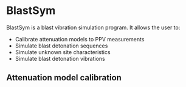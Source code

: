 # BlastSym
BlastSym is a blast vibration simulation program. It allows the user to:
* Calibrate attenuation models to PPV measurements
* Simulate blast detonation sequences 
* Simulate unknown site characteristics
* Simulate blast detonation vibrations

## Attenuation model calibration

